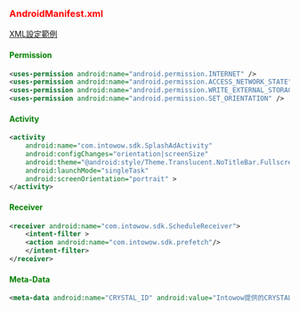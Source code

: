 ﻿﻿﻿<h3 id='androidmanifest' style='color:red'>AndroidManifest.xml</h3>

[XML設定範例][TAG-AndroidManifest]

<h4 id='Permission' style='color:green'>Permission</h4>

```xml
<uses-permission android:name="android.permission.INTERNET" />
<uses-permission android:name="android.permission.ACCESS_NETWORK_STATE" />
<uses-permission android:name="android.permission.WRITE_EXTERNAL_STORAGE" />
<uses-permission android:name="android.permission.SET_ORIENTATION" />
```

<h4 id='Activity' style='color:green'>Activity</h4>

```xml
<activity
	android:name="com.intowow.sdk.SplashAdActivity"
	android:configChanges="orientation|screenSize"
	android:theme="@android:style/Theme.Translucent.NoTitleBar.Fullscreen"
	android:launchMode="singleTask"
	android:screenOrientation="portrait" >
</activity>
```

<h4 id='Receiver' style='color:green'>Receiver</h4>

```xml
<receiver android:name="com.intowow.sdk.ScheduleReceiver">
	<intent-filter >
	<action android:name="com.intowow.sdk.prefetch"/>
	</intent-filter>
</receiver>
```

<h4 id='meta-data' style='color:green'>Meta-Data</h4>

```xml
<meta-data android:name="CRYSTAL_ID" android:value="Intowow提供的CRYSTAL_ID" />
```

[TAG-AndroidManifest]:https://github.com/ddad-daniel/CrystalExpressSDK-CN-Demo/tree/master/AndroidManifest.xml "AndroidManifest.xml"
